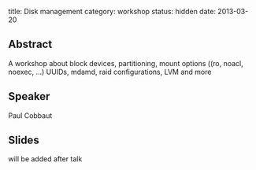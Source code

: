 title: Disk management 
category: workshop
status: hidden
date: 2013-03-20

Abstract
---------

A workshop about block devices, partitioning, mount options ((ro, noacl,
noexec, ...) UUIDs, mdamd, raid configurations, LVM and more

Speaker
-------

Paul Cobbaut

Slides
------
will be added after talk
